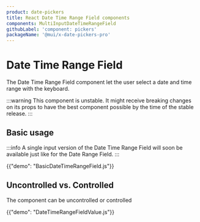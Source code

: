 ```yaml
---
product: date-pickers
title: React Date Time Range Field components
components: MultiInputDateTimeRangeField
githubLabel: 'component: pickers'
packageName: '@mui/x-date-pickers-pro'
---
```


# Date Time Range Field [<span class="plan-pro"></span>](https://mui.com/store/items/mui-x-pro/)

<p class="description">The Date Time Range Field component let the user select a date and time range with the keyboard.</p>

:::warning
This component is unstable.
It might receive breaking changes on its props to have the best component possible by the time of the stable release.
:::

## Basic usage

:::info
A single input version of the Date Time Range Field will soon be available just like for the Date Range Field.
:::

{{"demo": "BasicDateTimeRangeField.js"}}

## Uncontrolled vs. Controlled

The component can be uncontrolled or controlled

{{"demo": "DateTimeRangeFieldValue.js"}}
